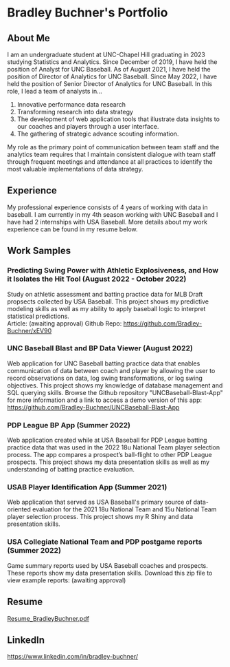 # Bradley Buchner's Portfolio

## About Me
I am an undergraduate student at UNC-Chapel Hill graduating in 2023 studying Statistics and Analytics. Since December of 2019, I have held the position of Analyst for UNC Baseball. As of August 2021, I have held the position of Director of Analytics for UNC Baseball. Since May 2022, I have held the position of Senior Director of Analytics for UNC Baseball. In this role, I lead a team of analysts in... 

1. Innovative performance data research
2. Transforming research into data strategy
3. The development of web application tools that illustrate data insights to our coaches and players through a user interface.
4. The gathering of strategic advance scouting information.

My role as the primary point of communication between team staff and the analytics team requires that I maintain consistent dialogue with team staff through frequent meetings and attendance at all practices to identify the most valuable implementations of data strategy.

## Experience
My professional experience consists of 4 years of working with data in baseball. I am currently in my 4th season working with UNC Baseball and I have had 2 internships with USA Baseball. More details about my work experience can be found in my resume below. 

## Work Samples

### Predicting Swing Power with Athletic Explosiveness, and How it Isolates the Hit Tool (August 2022 - October 2022)
Study on athletic assessment and batting practice data for MLB Draft propsects collected by USA Baseball. This project shows my predictive modeling skills as well as my ability to apply baseball logic to interpret statistical predictions. </br>
Article: (awaiting approval)
Github Repo: https://github.com/Bradley-Buchner/xEV90

### UNC Baseball Blast and BP Data Viewer (August 2022)
Web application for UNC Baseball batting practice data that enables communication of data between coach and player by allowing the user to record observations on data, log swing transformations, or log swing objectives. This project shows my knowledge of database management and SQL querying skills. Browse the Github repository "UNCBaseball-Blast-App" for more information and a link to access a demo version of this app: </br>
https://github.com/Bradley-Buchner/UNCBaseball-Blast-App

### PDP League BP App (Summer 2022)
Web application created while at USA Baseball for PDP League batting practice data that was used in the 2022 18u National Team player selection process. The app compares a prospect’s ball-flight to other PDP League prospects. This project shows my data presentation skills as well as my understanding of batting practice evaluation. 

### USAB Player Identification App (Summer 2021)
Web application that served as USA Baseball's primary source of data-oriented evaluation for the 2021 18u National Team and 15u National Team player selection process. This project shows my R Shiny and data presentation skills. 

### USA Collegiate National Team and PDP postgame reports (Summer 2022)
Game summary reports used by USA Baseball coaches and prospects. These reports show my data presentation skills. Download this zip file to view example reports: (awaiting approval)


## Resume
[Resume_BradleyBuchner.pdf](https://github.com/Bradley-Buchner/Bradley-Buchner/files/9840512/Resume_BradleyBuchner.pdf)

## LinkedIn
https://www.linkedin.com/in/bradley-buchner/

